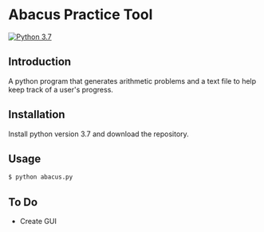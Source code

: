 # Abacus Practice Tool 

[![Python 3.7](https://img.shields.io/badge/python-3.7-blue.svg)](https://www.python.org/downloads/release/python-370/)

## Introduction

A python program that generates arithmetic problems and a text file to help keep track of a user's progress.


## Installation

Install python version 3.7 and download the repository.

## Usage

```bash
$ python abacus.py
```

## To Do

* Create GUI



